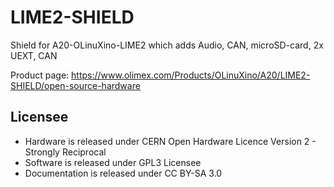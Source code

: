 # LIME2-SHIELD
Shield for A20-OLinuXino-LIME2 which adds Audio, CAN, microSD-card, 2x UEXT, CAN

Product page: https://www.olimex.com/Products/OLinuXino/A20/LIME2-SHIELD/open-source-hardware

## Licensee
* Hardware is released under CERN Open Hardware Licence Version 2 -
Strongly Reciprocal
* Software is released under GPL3 Licensee
* Documentation is released under CC BY-SA 3.0
